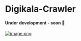 # Digikala-Crawler
#### Under development - soon 🥳
[![image.png](https://i.postimg.cc/XvyFgHZ0/image.png)](https://postimg.cc/3yYd8ZCL)
